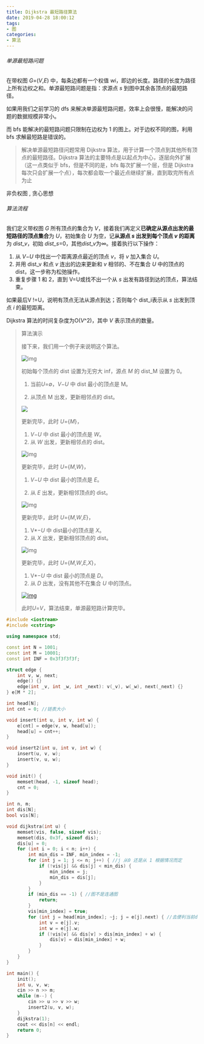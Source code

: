 ```yaml
---
title: Dijkstra 最短路径算法
date: 2019-04-28 18:00:12
tags:
- 图
categories:
- 算法
---
```


###### 单源最短路问题

在带权图 *G*=(*V*,*E*) 中，每条边都有一个权值 *wi*，即边的长度。路径的长度为路径上所有边权之和。单源最短路问题是指：求源点 *s* 到图中其余各顶点的最短路径。

如果用我们之前学习的 dfs 来解决单源最短路问题，效率上会很慢，能解决的问题的数据规模非常小。

而 bfs 能解决的最短路问题只限制在边权为 1 的图上。对于边权不同的图，利用 bfs 求解最短路是错误的。



> 解决单源最短路径问题常用 Dijkstra 算法，用于计算一个顶点到其他所有顶点的最短路径。Dijkstra 算法的主要特点是以起点为中心，逐层向外扩展（这一点类似于 bfs，但是不同的是，bfs 每次扩展一个层，但是 Dijkstra 每次只会扩展一个点），每次都会取一个最近点继续扩展，直到取完所有点为止



非负权图 , 贪心思想

<!--more-->

######  算法流程

我们定义带权图 *G* 所有顶点的集合为 *V*，接着我们再定义**已确定从源点出发的最短路径的顶点集合**为 *U*，初始集合 *U* 为空，记**从源点 *s* 出发到每个顶点 *v* 的距离**为 *dist_v*，初始 *dist_s*=0，其他*dist_v*为∞。接着执行以下操作：

1. 从 *V*−*U* 中找出一个距离源点最近的顶点 *v*，将 *v* 加入集合 *U*。
2. 并用 dist_v 和点 *v* 连出的边来更新和 *v* 相邻的、不在集合 *U* 中的顶点的 dist，这一步称为松弛操作。
3. 重复步骤 1 和 2，直到 V=U或找不出一个从 *s* 出发有路径到达的顶点，算法结束。

如果最后V !=U，说明有顶点无法从源点到达；否则每个 dist_i表示从 *s* 出发到顶点 *i* 的最短距离。

Dijkstra 算法的时间复杂度为O(*V*^2)，其中 *V* 表示顶点的数量。



>  算法演示
>
> 接下来，我们用一个例子来说明这个算法。
>
> ![img](https://res.jisuanke.com/img/upload/20170428/15072f3ce9f3e53579a6c2e02d87ef57d56cb3fe.png)
>
> 
>
> 初始每个顶点的 dist 设置为无穷大 inf，源点 *M* 的 dist_M 设置为 0。
>
> 1. 当前*U*=∅，*V*−*U* 中 dist 最小的顶点是 M。
>
> 2. 从顶点 M 出发，更新相邻点的 dist。
>
> ![](https://res.jisuanke.com/img/upload/20170428/02b208d277615bebf57d9a796e46bc96900181a3.png)
>
> 
>
> 更新完毕，此时 *U*={*M*}，
>
> 1. *V*−*U* 中 dist 最小的顶点是 *W*。
> 2. 从 *W* 出发，更新相邻点的 dist。
>
> ![img](https://res.jisuanke.com/img/upload/20170428/a310ffeebb4ebd561660aeed7cf81db5448b98cc.png)
>
> 
>
> 更新完毕，此时 *U*={*M*,*W*}，
>
> 1. *V*−*U* 中 dist 最小的顶点是 *E*。
>
> 2. 从 *E* 出发，更新相邻顶点的 dist。
>
> ![img](https://res.jisuanke.com/img/upload/20170428/18bf6b9ce78f61fa85ce4b6563b8d3508b2b0470.png)
>
> 
>
> 更新完毕，此时 *U*={*M*,*W*,*E*}，
>
> 1. V*−*U* 中 dist最小的顶点是 *X*。
> 2. 从 *X* 出发，更新相邻顶点的 dist。
>
> ![img](https://res.jisuanke.com/img/upload/20170428/39744d7c33d595558c4c79205c7778b3ae476a01.png)
>
> 
>
> 更新完毕，此时 *U*={*M*,*W*,*E*,*X*}，
>
> 1. V*−*U* 中 dist 最小的顶点是 *D*。
> 2. 从 *D* 出发，没有其他不在集合 *U* 中的顶点。
>
> [![img](https://res.jisuanke.com/img/upload/20170428/ced8460a27686319529c898a1c7daec893bba313.png)](https://res.jisuanke.com/img/upload/20170428/ced8460a27686319529c898a1c7daec893bba313.png)
>
> 此时*U*=*V*，算法结束，单源最短路计算完毕。



```c++
#include <iostream>
#include <cstring>

using namespace std;

const int N = 1001;
const int M = 10001;
const int INF = 0x3f3f3f3f;

struct edge {
    int v, w, next;
    edge() {}
    edge(int _v, int _w, int _next): v(_v), w(_w), next(_next) {}
} e[M * 2];

int head[N];
int cnt = 0; //链表大小

void insert(int u, int v, int w) {
    e[cnt] = edge(v, w, head[u]);
    head[u] = cnt++;
}

void insert2(int u, int v, int w) {
    insert(u, v, w);
    insert(v, u, w);
}

void init() {
    memset(head, -1, sizeof head);
    cnt = 0;
}

int n, m;
int dis[N];
bool vis[N];

void dijkstra(int u) {
    memset(vis, false, sizeof vis);
    memset(dis, 0x3f, sizeof dis);
    dis[u] = 0;
    for (int i = 0; i < n; i++) {
        int min_dis = INF, min_index = -1;
        for (int j = 1; j <= n; j++) { //j 从0 还是从 1 根据情况而定
            if (!vis[j] && dis[j] < min_dis) {
                min_index = j;
                min_dis = dis[j];
            }
        }
        if (min_dis == -1) { //图不是连通图
            return;
        }
        vis[min_index] = true;
        for (int j = head[min_index]; ~j; j = e[j].next) { //去便利当前dis最小点的所有邻接点（便利链表）
            int v = e[j].v;
            int w = e[j].w;
            if (!vis[v] && dis[v] > dis[min_index] + w) {
                dis[v] = dis[min_index] + w;
            }
        }
    }
}

int main() {
    init();
    int u, v, w;
    cin >> n >> m;
    while (m--) {
        cin >> u >> v >> w;
        insert2(u, v, w);
    }
    dijkstra(1);
    cout << dis[n] << endl;
    return 0;
}
```

